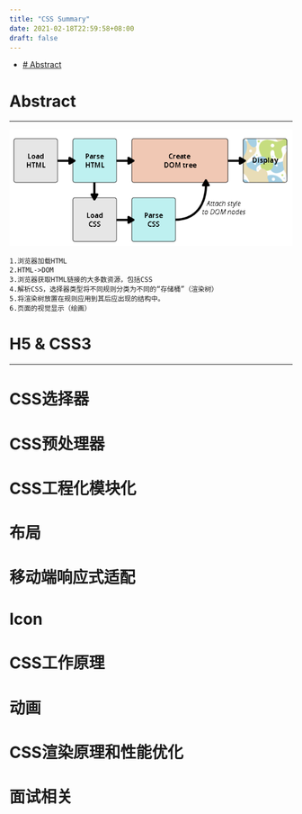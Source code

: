 ```yaml
---
title: "CSS Summary"
date: 2021-02-18T22:59:58+08:00
draft: false
---
```

- [# Abstract](#-abstract)
# Abstract
---

![HowCSSWork](https://github.com/MarginLon/MarginPostImage/blob/master/HowCSSWork.png?raw=true)

    1.浏览器加载HTML
    2.HTML->DOM
    3.浏览器获取HTML链接的大多数资源，包括CSS
    4.解析CSS，选择器类型将不同规则分类为不同的“存储桶”（渲染树）
    5.将渲染树放置在规则应用到其后应出现的结构中。
    6.页面的视觉显示（绘画）

# H5 & CSS3
---

# CSS选择器
# CSS预处理器
# CSS工程化模块化
# 布局
# 移动端响应式适配
# Icon
# CSS工作原理
# 动画
# CSS渲染原理和性能优化
# 面试相关